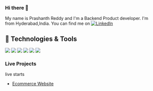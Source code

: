 

<!--
**Prashanth14/Prashanth14** is a ✨ _special_ ✨ repository because its `README.md` (this file) appears on your GitHub profile.

Here are some ideas to get you started:

- 🔭 I’m currently working on ...
- 🌱 I’m currently learning ...
- 👯 I’m looking to collaborate on ...
- 🤔 I’m looking for help with ...
- 💬 Ask me about ...
- 📫 How to reach me: ...
- 😄 Pronouns: ...
- ⚡ Fun fact: ...
-->
### Hi there 👋
My name is Prashanth Reddy and I'm a Backend Product developer. I'm from Hyderabad,India. You can find me on   <a href="https://www.linkedin.com/in/kadire-prashanth-reddy-728974141/"><img src="https://img.shields.io/badge/LinkedIn--_.svg?style=social&logo=linkedin" alt="LinkedIn"></a>


## 🔧 Technologies & Tools
![](https://img.shields.io/badge/OS-Linux-informational?style=flat&logo=linux&logoColor=white&color=2bbc8a)
![](https://img.shields.io/badge/Code-JavaScript-informational?style=flat&logo=javascript&logoColor=white&color=2bbc8a)
![](https://img.shields.io/badge/Tools-MongoDB-informational?style=flat&logo=mongodb&logoColor=white&color=2bbc8a)
![](https://img.shields.io/badge/Code-express%20Js-informational?style=flat&logo=express&logoColor=white&color=2bbc8a)
![](https://img.shields.io/badge/Code-Node-informational?style=flat&logo=node&logoColor=white&color=2bbc8a)
![](https://img.shields.io/badge/Tools-PostMan-informational?style=flat&logo=postman&logoColor=white&color=2bbc8a)



 ### Live Projects

 live starts 

 - [Ecommerce Website](http://mern-ecom-frontend.herokuapp.com/) 


  <!-- live ends -->

<!-- live starts -->

<!-- - [Image Puzzle Game](https://sadhanareddyb.github.io/IMAGE-PUZZLE/) -->

  <!-- live ends -->


<!-- 🔭 Currently working on some  projects. -->

<!-- Dev Connector-Social Network App for Developers
(https://github.com/sadhanareddyb/Dev-Connector) -->



<!--
**sadhanareddyb/sadhanareddyb** is a ✨ _special_ ✨ repository because its `README.md` (this file) appears on your GitHub profile.

Here are some ideas to get you started:

- 🔭 I’m currently working on ...
- 🌱 I’m currently learning ...
- 👯 I’m looking to collaborate on ...
- 🤔 I’m looking for help with ...
- 💬 Ask me about ...
- 📫 How to reach me: ...
- 😄 Pronouns: ...
- ⚡ Fun fact: ...
-->
